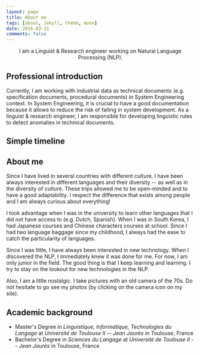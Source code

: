 ```yaml
---
layout: page
title: About me
tags: [about, Jekyll, theme, moon]
date: 2016-03-21
comments: false
---
```


<center>I am a Linguist & Research engineer working on Natural Language Processing (NLP). </center>

## Professional introduction
Currently, I am working with industrial data as technical documents (e.g. specification documents, procedural documents) in System Engineering context. In System Engineering, it is crucial to have a good documentation because it allows to reduce the risk of failing in system development. As a linguist & research engineer, I am responsible for developing linguistic rules to detect anomalies in technical documents.

## Simple timeline

## About me

Since I have lived in several countries with different culture, I have been always interested in different languages and their diversity -- as well as in the diversity of culture. These trips allowed me to be open-minded and to have a good adaptability. I respect the difference that exists among people and I am always curious about everything!

I took advantage when I was in the university to learn other languages that I did not have access to (e.g. Dutch, Spanish). When I was in South Korea, I had Japanese courses and Chinese characters courses at school. Since I had two language baggage since my childhood, I always had the ease to catch the particularity of languages.

Since I was little, I have always been interested in new technology. When I discovered the NLP, I immediately knew it was done for me.
For now, I am only junior in the field. The good thing is that I keep learning and learning. I try to stay on the lookout for new technologies in the NLP.

Also, I am a little nostalgic. I take pictures with an old camera of the 70s. Do not hesitate to go see my photos (by clicking on the camera icon on my site).

## Academic background
* Master's Degree in _Linguistique, Informatique, Technologies du Langage_ at _Université de Toulouse II -- Jean Jaurès_ in Toulouse, France
* Bachelor's Degree in _Sciences du Langage_ at _Université de Toulouse II -- Jean Jaurès_ in Toulouse, France
